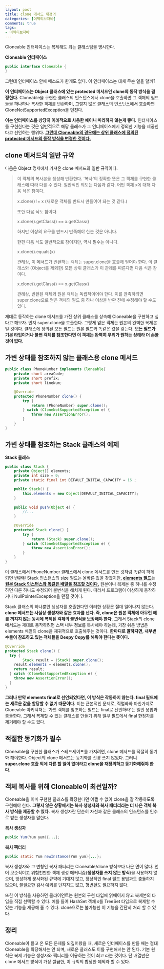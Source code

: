 ```yaml
---
layout: post
title: clone 메서드 재정의
categories: [이펙티브자바]
comments: true 
tags:
- 이펙티브자바
---
```


Cloneable 인터페이스는 복제해도 되는 클래스임을 명시한다.

**Cloneable 인터페이스**

```java
public interface Cloneable {
}
```

그런데 인터페이스 안에 메소드가 한개도 없다. 이 인터페이스는 대체 무슨 일을 할까?

**이 인터페이스는 Object 클래스에 있는 protected 메서드인 clone의 동작 방식을 결정한다.** Cloneable을 구현한 클래스의 인스턴스에서 clone을 호출하면 그 객체의 필드들을 하나하나 복사한 객체를 반환하며, 그렇지 않은 클래스의 인스턴스에서 호출하면 CloneNotSupportedException을 던진다.

**이는 인터페이스를 상당히 이례적으로 사용한 예이니 따라하지 않는게 좋다.** 인터페이스를 구현한다는 것은 일반적으로 해당 클래스가 그 인터페이스에서 정의한 기능을 제공한다고 선언하는 행위다. **<u>그런데 Cloneable의 경우에는 상위 클래스에 정의된 protected 메서드의 동작 방식을 변경한 것이다.</u>**

## clone 메서드의 일반 규약

다음은 Object 명세에서 가져온 clone 메서드의 일반 규약이다.

> 이 객체의 복사본을 생성해 반환한다. '복사'의 정확한 뜻은 그 객체를 구현한 클래스에 따라 다를 수 있다. 일반적인 의도는 다음과 같다. 어떤 객체 x에 대해 다음 식은 참이다.
>
> x.clone() != x  (새로운 객체를 반드시 만들어야 되는 것 같다.)
>
> 또한 다음 식도 참이다.
>
> x.clone().getClass() == x.getClass()
>
> 하지만 이상의 요구를 반드시 만족해야 한는 것은 아니다.
>
> 한편 다음 식도 일반적으로 참이지만, 역시 필수는 아니다.
>
> x.clone().equals(x)
>
> 관례상, 이 메서드가 반환하는 객체는 super.clone을 호출해 얻어야 한다. 이 클래스와 (Object를 제외한) 모든 상위 클래스가 이 관례를 따른다면 다음 식은 참이다.
>
> x.clone().getClass() == x.getClass()
>
> 관례상, 반환된 객체와 원본 객체는 독립적이어야 한다. 이를 만족하려면 super.clone으로 얻은 객체의 필드 중 하나 이상을 반환 전에 수정해야 할 수도 있다.

제대로 동작하는 clone 메서드를 가진 상위 클래스를 상속해 Cloneable을 구현하고 싶다고 해보자. 먼저 super.clone을 호출한다. 그렇게 얻은 객체는 원본의 완벽한 복제본일 것이다. 클래스에 정의된 모든 필드는 원본 필드와 똑같은 값을 갖는다. **모든 필드가 기본 타입이거나 불변 객체를 참조한다면 이 객체는 완벽히 우리가 원하는 상태라 더 손볼 것이 없다.**

## 가변 상태를 참조하지 않는 클래스용 clone 메서드

```java
public class PhoneNumber implements Cloneable{
    private short areaCode;
    private short prefix;
    private short lineNum;

    @Override
    protected PhoneNumber clone() {
        try {
            return (PhoneNumber) super.clone();
        } catch (CloneNotSupportedException e) {
            throw new AssertionError();
        }
    }
}
```

## 가변 상태를 참조하는 Stack 클래스의 예제

**Stack 클래스**

```java
public class Stack {
    private Object[] elements;
    private int size = 0;
    private static final int DEFAULT_INITIAL_CAPACITY = 16 ;

    public Stack() {
        this.elements = new Object[DEFAULT_INITIAL_CAPACITY]; 
    }
    
    public void push(Object e) {
        //...
    }
  
    @Override
    protected Stack clone() {
        try {
            return (Stack) super.clone();
        } catch (CloneNotSupportedException e) {
            throw new AssertionError();
        }
    }
}
```

이 클래스에서 PhoneNumber 클래스에서 clone 메서드를 만든 것처럼 똑같이 하게 되면 반환된 Stack 인스턴스의 size 필드는 올바른 값을 갖겠지만, **<u>elements 필드는 원본 Stack 인스턴스와 똑같은 배열을 참조할 것이다.</u>** 원본이나 복제본 중 하나를 수정하면 다른 하나도 수정되어 불변식을 해치게 된다. 따라서 프로그램이 이상하게 동작하거나 NullPointerException을 던질 것이다.

Stack 클래스의 하나뿐인 생성자를 호출한다면 이러한 상황은 절대 일어나지 않는다. **clone 메서드는 사실상 생성자와 같은 효과를 낸다. 즉, clone은 원본 객체에 아무런 해를 끼치지 않는 동시에 복제된 객체의 불변식을 보장해야 한다.** 그래서 Stack의 clone 메서드는 제대로 동작하려면 스택 내부 정보를 복사해야 하는데, 가장 쉬운 방법은 elements 배열의 clone을 재귀적으로 호출해주는 것이다. **한마디로 말하자면, 내부변수들이 참조하고 있는 객체들을 Deepy Copy를 해줘야 한다는 뜻이다.**

```java
@Override
protected Stack clone() {
  try {
		Stack result = (Stack) super.clone();
    result.elements = elements.clone();
    return result;
  } catch (CloneNotSupportedException e) {
    throw new AssertionError();
  }
}
```

**그러나 만약 elements final로 선언되었다면, 이 방식은 작동하지 않는다. final 필드에는 새로운 값을 할당할 수 없기 때문이다.** 이는 근본적인 문제로, 직렬화와 마찬가지로 Cloneable 아키텍처는 '가변 객체를 참조하는 필드는 final로 선언하라'는 일반 용법과 충돌한다. 그래서 복제할 수 있는 클래스를 만들기 위해 일부 필드에서 final 한정자를 제거해야 할 수도 있다.



## 적절한 동기화가 필수

Cloneable을 구현한 클래스가 스레드세이프를 가지려면, clone 메서드를 적절히 동기화 해야한다. Object의 clone 메서드는 동기화를 신경 쓰지 않았다. 그러니 **super.clone 호출 외에 다른 할 일이 없더라고 clone을 재정의하고 동기화해줘야 한다.**



## 객체 복사를 위해 Cloneable이 최선일까?

Cloneable을 이미 구현한 클래스를 확장한다면 어쩔 수 없이 clone을 잘 작동하도록 구현해야 한다. **그렇지 않은 상황에서는 복사 생성자와 복사 패터리라는 더 나은 객체 복사 방식을 제공할 수 있다.** 복사 생성자란 단순히 자신과 같은 클래스의 인스턴스를 인수로 받는 생성자를 말한다.

**복사 생성자**

```java
public Yum(Yum yum){...};
```

**복사 팩터리**

```java
public static Yum newInstance(Yum yum){...};
```

복사 생성자와 그 변형인 복사 패터리는 Cloneable/clone 방식보다 나은 면이 많다. 언어 모순적이고 위험천만한 객체 생성 메커니즘(**생성자를 쓰지 않는 방식**)을 사용하지 않으며, 엉성하게 문서화된 규약에 기대지 않고, 정상적인 final 필드 용법과도 충돌하지 않으며, 불필요한 검사 예외를 던지지도 않고, 형변환도 필요하지 않다.

또한 이 방식을 사용하면 클라이언트는 원본의 구현 타입에 얽매이지 않고 복제본의 타입을 직접 선택할 수 있다. 예를 들어 HashSet 객체 s를 TreeSet 타입으로 복제할 수 있는 기능을 제공해 줄 수 있다. clone으로는 불가능한 이 기능을 간단히 처리 할 수 있다.



## 정리

Cloneable이 몰고 온 모든 문제를 되짚어봤을 때, 새로운 인터페이스를 만들 때는 절대 Cloneable을 확장해서는 안 되며, 새로운 클래스도 이를 구현해서는 안 된다. 기본 원칙은 복제 기능은 생성자와 팩터리를 이용하는 것이 최고 라는 것이다. 단 배열만은 clone 메서드 방식이 가장 깔끔한, 이 규칙의 합당한 예외라 할 수 있다.